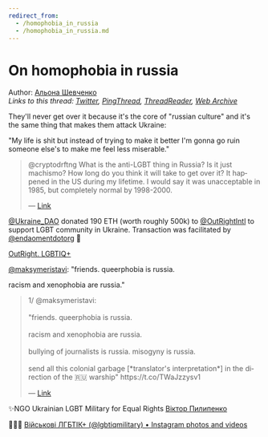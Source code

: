 ```yaml
---
redirect_from:
  - /homophobia_in_russia
  - /homophobia_in_russia.md
---
```

# On homophobia in russia

Author: [Альона Шевченко](https://twitter.com/cryptodrftng)  
*Links to this thread: [Twitter](https://twitter.com/cryptodrftng/status/1531298253014278144), [PingThread](https://pingthread.com/thread/1531298253014278144), [ThreadReader](https://threadreaderapp.com/thread/1531298253014278144.html), [Web Archive](https://web.archive.org/web/*/https://twitter.com/cryptodrftng/status/1531298253014278144)*

They'll never get over it because it's the core of "russian culture" and it's the same thing that makes them attack Ukraine:

"My life is shit but instead of trying to make it better I'm gonna go ruin someone else's to make me feel less miserable."

<blockquote class="twitter-tweet">
    <p lang="en" dir="ltr">
    @cryptodrftng What is the anti-LGBT thing in Russia? Is it just machismo? How long do you think it will take to get over it? It happened in the US during my lifetime. I would say it was unacceptable in 1985, but completely normal by 1998-2000.<br />
    </p>
    &mdash; <a href="https://twitter.com/Claudia88443707/status/1531293607197560834">Link</a>
</blockquote>

[@Ukraine_DAO](https://twitter.com/Ukraine_DAO) donated 190 ETH (worth roughly 500k) to [@OutRightIntl](https://twitter.com/OutRightIntl) to support LGBT community in Ukraine. Transaction was facilitated by [@endaomentdotorg](https://twitter.com/endaomentdotorg) 💞

[OutRight. LGBTIQ+](https://ukraine-dao.notion.site/OutRight-LGBTIQ-0fe12afa87684d86bbea854dcc36e7db)

[@maksymeristavi](https://twitter.com/maksymeristavi): "friends.  queerphobia is russia. 

racism and xenophobia are russia."



<blockquote class="twitter-tweet">
    <p lang="en" dir="ltr">
    1/ @maksymeristavi:<br />
    <br />
    &#34;friends.  queerphobia is russia. <br />
    <br />
    racism and xenophobia are russia.  <br />
    <br />
    bullying of journalists is russia.  misogyny is russia.  <br />
    <br />
    send all this colonial garbage [*translator&#39;s interpretation*] in the direction of the 🇷🇺 warship&#34; https://t.co/TWaJzzysv1<br />
    </p>
    &mdash; <a href="https://twitter.com/cryptodrftng/status/1538768240347910144">Link</a>
</blockquote>

✨NGO Ukrainian LGBT Military for Equal Rights [Віктор Пилипенко](http://lgbtmilitary.org.ua/)

 🌈🇺🇦
[Військові ЛГБТІК+ (@lgbtiqmilitary) • Instagram photos and videos](https://instagram.com/lgbtiqmilitary)
